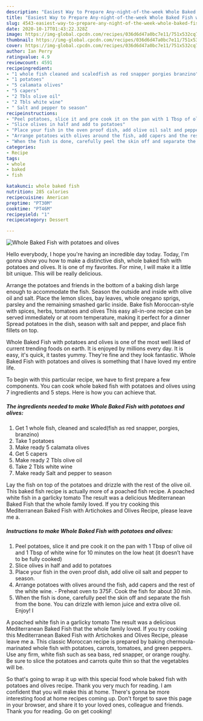 ```yaml
---
description: "Easiest Way to Prepare Any-night-of-the-week Whole Baked Fish with potatoes and olives"
title: "Easiest Way to Prepare Any-night-of-the-week Whole Baked Fish with potatoes and olives"
slug: 4543-easiest-way-to-prepare-any-night-of-the-week-whole-baked-fish-with-potatoes-and-olives
date: 2020-10-17T01:43:22.328Z
image: https://img-global.cpcdn.com/recipes/036d6d47a0bc7e11/751x532cq70/whole-baked-fish-with-potatoes-and-olives-recipe-main-photo.jpg
thumbnail: https://img-global.cpcdn.com/recipes/036d6d47a0bc7e11/751x532cq70/whole-baked-fish-with-potatoes-and-olives-recipe-main-photo.jpg
cover: https://img-global.cpcdn.com/recipes/036d6d47a0bc7e11/751x532cq70/whole-baked-fish-with-potatoes-and-olives-recipe-main-photo.jpg
author: Ian Perry
ratingvalue: 4.9
reviewcount: 4591
recipeingredient:
- "1 whole fish cleaned and scaledfish as red snapper porgies branzino"
- "1 potatoes"
- "5 calamata olives"
- "5 capers"
- "2 Tbls olive oil"
- "2 Tbls white wine"
- " Salt and pepper to season"
recipeinstructions:
- "Peel potatoes, slice it and pre cook it on the pan with 1 Tbsp of olive oil and 1 Tbsp of white wine for 10 minutes on the low heat (it doesn’t have to be fully cooked)"
- "Slice olives in half and add to potatoes"
- "Place your fish in the oven proof dish, add olive oil salt and pepper to season."
- "Arrange potatoes with olives around the fish, add capers and the rest of the white wine.  Preheat oven to 375F. Cook the fish for about 30 min."
- "When the fish is done, carefully peel the skin off and separate the fish from the bone. You can drizzle with lemon juice and extra olive oil. Enjoy! I"
categories:
- Recipe
tags:
- whole
- baked
- fish

katakunci: whole baked fish 
nutrition: 285 calories
recipecuisine: American
preptime: "PT30M"
cooktime: "PT46M"
recipeyield: "1"
recipecategory: Dessert

---
```



![Whole Baked Fish with potatoes and olives](https://img-global.cpcdn.com/recipes/036d6d47a0bc7e11/751x532cq70/whole-baked-fish-with-potatoes-and-olives-recipe-main-photo.jpg)

Hello everybody, I hope you're having an incredible day today. Today, I'm gonna show you how to make a distinctive dish, whole baked fish with potatoes and olives. It is one of my favorites. For mine, I will make it a little bit unique. This will be really delicious.

Arrange the potatoes and friends in the bottom of a baking dish large enough to accommodate the fish. Season the outside and inside with olive oil and salt. Place the lemon slices, bay leaves, whole oregano sprigs, parsley and the remaining smashed garlic inside. Bake fish Moroccan-style with spices, herbs, tomatoes and olives This easy all-in-one recipe can be served immediately or at room temperature, making it perfect for a dinner Spread potatoes in the dish, season with salt and pepper, and place fish fillets on top.

Whole Baked Fish with potatoes and olives is one of the most well liked of current trending foods on earth. It is enjoyed by millions every day. It is easy, it's quick, it tastes yummy. They're fine and they look fantastic. Whole Baked Fish with potatoes and olives is something that I have loved my entire life.


To begin with this particular recipe, we have to first prepare a few components. You can cook whole baked fish with potatoes and olives using 7 ingredients and 5 steps. Here is how you can achieve that.

<!--inarticleads1-->

##### The ingredients needed to make Whole Baked Fish with potatoes and olives:

1. Get 1 whole fish, cleaned and scaled(fish as red snapper, porgies, branzino)
1. Take 1 potatoes
1. Make ready 5 calamata olives
1. Get 5 capers
1. Make ready 2 Tbls olive oil
1. Take 2 Tbls white wine
1. Make ready  Salt and pepper to season


Lay the fish on top of the potatoes and drizzle with the rest of the olive oil. This baked fish recipe is actually more of a poached fish recipe. A poached white fish in a garlicky tomato The result was a delicious Mediterranean Baked Fish that the whole family loved. If you try cooking this Mediterranean Baked Fish with Artichokes and Olives Recipe, please leave me a. 

<!--inarticleads2-->

##### Instructions to make Whole Baked Fish with potatoes and olives:

1. Peel potatoes, slice it and pre cook it on the pan with 1 Tbsp of olive oil and 1 Tbsp of white wine for 10 minutes on the low heat (it doesn’t have to be fully cooked)
1. Slice olives in half and add to potatoes
1. Place your fish in the oven proof dish, add olive oil salt and pepper to season.
1. Arrange potatoes with olives around the fish, add capers and the rest of the white wine.  - Preheat oven to 375F. Cook the fish for about 30 min.
1. When the fish is done, carefully peel the skin off and separate the fish from the bone. You can drizzle with lemon juice and extra olive oil. Enjoy! I


A poached white fish in a garlicky tomato The result was a delicious Mediterranean Baked Fish that the whole family loved. If you try cooking this Mediterranean Baked Fish with Artichokes and Olives Recipe, please leave me a. This classic Moroccan recipe is prepared by baking chermoula-marinated whole fish with potatoes, carrots, tomatoes, and green peppers. Use any firm, white fish such as sea bass, red snapper, or orange roughy. Be sure to slice the potatoes and carrots quite thin so that the vegetables will be. 

So that's going to wrap it up with this special food whole baked fish with potatoes and olives recipe. Thank you very much for reading. I am confident that you will make this at home. There's gonna be more interesting food at home recipes coming up. Don't forget to save this page in your browser, and share it to your loved ones, colleague and friends. Thank you for reading. Go on get cooking!
